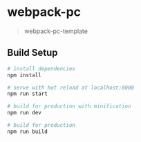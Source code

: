 # webpack-pc

> webpack-pc-template

## Build Setup

``` bash
# install dependencies
npm install

# serve with hot reload at localhost:8000
npm run start

# build for production with minification
npm run dev

# build for production 
npm run build 
```

